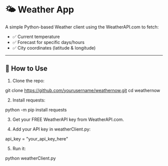 # 🌤️ Weather App

A simple Python-based Weather client using the WeatherAPI.com to fetch:

- ✅ Current temperature
- ✅ Forecast for specific days/hours
- ✅ City coordinates (latitude & longitude)

---

## 🚀 How to Use

1. Clone the repo:

git clone https://github.com/yourusername/weathernow.git
cd weathernow

2. Install requests:

python -m pip install requests

3. Get your FREE WeatherAPI key from WeatherAPI.com.

4. Add your API key in weatherClient.py:

api_key = "your_api_key_here"

5. Run it:

python weatherClient.py
